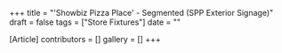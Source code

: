 +++
title = "'Showbiz Pizza Place' - Segmented (SPP Exterior Signage)"
draft = false
tags = ["Store Fixtures"]
date = ""

[Article]
contributors = []
gallery = []
+++
